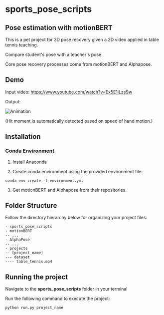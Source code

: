 # sports_pose_scripts

## Pose estimation with motionBERT

This is a pet project for 3D pose recovery given a 2D video applied in table tennis teaching.

Compare student's pose with a teacher's pose.

Core pose recovery processes come from motionBERT and Alphapose.

## Demo

Input video: https://www.youtube.com/watch?v=Ex5E1iLzsSw

Output: 

![Animation](score.gif)

(Hit moment is automatically detected based on speed of hand motion.)

## Installation

### Conda Environment

1. Install Anaconda

2. Create conda environment using the provided environment file:
```
conda env create -f environment.yml
```

3. Get motionBERT and Alphapose from their repositories.

## Folder Structure

Follow the directory hierarchy below for organizing your project files:
```
- sports_pose_scripts
- motionBERT
-- ...
- AlphaPose
-- ...
- projects
-- [project_name]
--- dataset
---- table_tennis.mp4
```
## Running the project
Navigate to the **sports_pose_scripts** folder in your terminal

Run the following command to execute the project:
```
python run.py project_name
```
